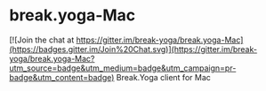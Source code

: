 # break.yoga-Mac

[![Join the chat at https://gitter.im/break-yoga/break.yoga-Mac](https://badges.gitter.im/Join%20Chat.svg)](https://gitter.im/break-yoga/break.yoga-Mac?utm_source=badge&utm_medium=badge&utm_campaign=pr-badge&utm_content=badge)
Break.Yoga client for Mac
